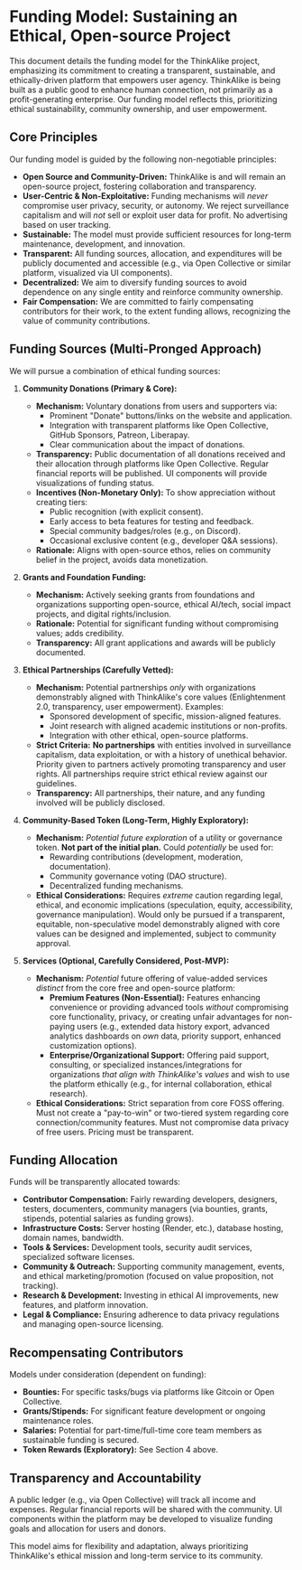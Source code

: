 # Funding Model: Sustaining an Ethical, Open-source Project

This document details the funding model for the ThinkAlike project, emphasizing its commitment to creating a transparent, sustainable, and ethically-driven platform that empowers user agency. ThinkAlike is being built as a public good to enhance human connection, not primarily as a profit-generating enterprise. Our funding model reflects this, prioritizing ethical sustainability, community ownership, and user empowerment.

## Core Principles

Our funding model is guided by the following non-negotiable principles:

*   **Open Source and Community-Driven:** ThinkAlike is and will remain an open-source project, fostering collaboration and transparency.
*   **User-Centric & Non-Exploitative:** Funding mechanisms will *never* compromise user privacy, security, or autonomy. We reject surveillance capitalism and will *not* sell or exploit user data for profit. No advertising based on user tracking.
*   **Sustainable:** The model must provide sufficient resources for long-term maintenance, development, and innovation.
*   **Transparent:** All funding sources, allocation, and expenditures will be publicly documented and accessible (e.g., via Open Collective or similar platform, visualized via UI components).
*   **Decentralized:** We aim to diversify funding sources to avoid dependence on any single entity and reinforce community ownership.
*   **Fair Compensation:** We are committed to fairly compensating contributors for their work, to the extent funding allows, recognizing the value of community contributions.

## Funding Sources (Multi-Pronged Approach)

We will pursue a combination of ethical funding sources:

1.  **Community Donations (Primary & Core):**
    *   **Mechanism:** Voluntary donations from users and supporters via:
        *   Prominent "Donate" buttons/links on the website and application.
        *   Integration with transparent platforms like Open Collective, GitHub Sponsors, Patreon, Liberapay.
        *   Clear communication about the impact of donations.
    *   **Transparency:** Public documentation of all donations received and their allocation through platforms like Open Collective. Regular financial reports will be published. UI components will provide visualizations of funding status.
    *   **Incentives (Non-Monetary Only):** To show appreciation without creating tiers:
        *   Public recognition (with explicit consent).
        *   Early access to beta features for testing and feedback.
        *   Special community badges/roles (e.g., on Discord).
        *   Occasional exclusive content (e.g., developer Q&A sessions).
    *   **Rationale:** Aligns with open-source ethos, relies on community belief in the project, avoids data monetization.

2.  **Grants and Foundation Funding:**
    *   **Mechanism:** Actively seeking grants from foundations and organizations supporting open-source, ethical AI/tech, social impact projects, and digital rights/inclusion.
    *   **Rationale:** Potential for significant funding without compromising values; adds credibility.
    *   **Transparency:** All grant applications and awards will be publicly documented.

3.  **Ethical Partnerships (Carefully Vetted):**
    *   **Mechanism:** Potential partnerships *only* with organizations demonstrably aligned with ThinkAlike's core values (Enlightenment 2.0, transparency, user empowerment). Examples:
        *   Sponsored development of specific, mission-aligned features.
        *   Joint research with aligned academic institutions or non-profits.
        *   Integration with other ethical, open-source platforms.
    *   **Strict Criteria:** **No partnerships** with entities involved in surveillance capitalism, data exploitation, or with a history of unethical behavior. Priority given to partners actively promoting transparency and user rights. All partnerships require strict ethical review against our guidelines.
    *   **Transparency:** All partnerships, their nature, and any funding involved will be publicly disclosed.

4.  **Community-Based Token (Long-Term, Highly Exploratory):**
    *   **Mechanism:** *Potential future exploration* of a utility or governance token. **Not part of the initial plan.** Could *potentially* be used for:
        *   Rewarding contributions (development, moderation, documentation).
        *   Community governance voting (DAO structure).
        *   Decentralized funding mechanisms.
    *   **Ethical Considerations:** Requires *extreme* caution regarding legal, ethical, and economic implications (speculation, equity, accessibility, governance manipulation). Would only be pursued if a transparent, equitable, non-speculative model demonstrably aligned with core values can be designed and implemented, subject to community approval.

5.  **Services (Optional, Carefully Considered, Post-MVP):**
    *   **Mechanism:** *Potential* future offering of value-added services *distinct* from the core free and open-source platform:
        *   **Premium Features (Non-Essential):** Features enhancing convenience or providing advanced tools *without* compromising core functionality, privacy, or creating unfair advantages for non-paying users (e.g., extended data history export, advanced analytics dashboards on *own* data, priority support, enhanced customization options).
        *   **Enterprise/Organizational Support:** Offering paid support, consulting, or specialized instances/integrations for organizations *that align with ThinkAlike's values* and wish to use the platform ethically (e.g., for internal collaboration, ethical research).
    *   **Ethical Considerations:** Strict separation from core FOSS offering. Must not create a "pay-to-win" or two-tiered system regarding core connection/community features. Must not compromise data privacy of free users. Pricing must be transparent.

## Funding Allocation

Funds will be transparently allocated towards:

*   **Contributor Compensation:** Fairly rewarding developers, designers, testers, documenters, community managers (via bounties, grants, stipends, potential salaries as funding grows).
*   **Infrastructure Costs:** Server hosting (Render, etc.), database hosting, domain names, bandwidth.
*   **Tools & Services:** Development tools, security audit services, specialized software licenses.
*   **Community & Outreach:** Supporting community management, events, and ethical marketing/promotion (focused on value proposition, not tracking).
*   **Research & Development:** Investing in ethical AI improvements, new features, and platform innovation.
*   **Legal & Compliance:** Ensuring adherence to data privacy regulations and managing open-source licensing.

## Recompensating Contributors

Models under consideration (dependent on funding):

*   **Bounties:** For specific tasks/bugs via platforms like Gitcoin or Open Collective.
*   **Grants/Stipends:** For significant feature development or ongoing maintenance roles.
*   **Salaries:** Potential for part-time/full-time core team members as sustainable funding is secured.
*   **Token Rewards (Exploratory):** See Section 4 above.

## Transparency and Accountability

A public ledger (e.g., via Open Collective) will track all income and expenses. Regular financial reports will be shared with the community. UI components within the platform may be developed to visualize funding goals and allocation for users and donors.

This model aims for flexibility and adaptation, always prioritizing ThinkAlike's ethical mission and long-term service to its community.
